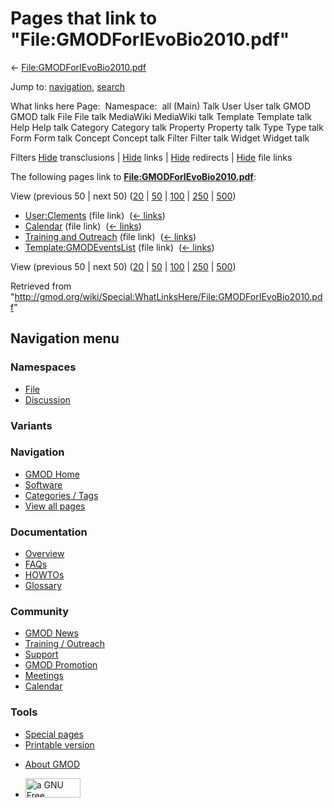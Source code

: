<div id="mw-page-base" class="noprint">

</div>

<div id="mw-head-base" class="noprint">

</div>

<div id="content" class="mw-body" role="main">

<span id="top"></span>

<div id="mw-js-message" style="display:none;">

</div>



# <span dir="auto">Pages that link to "File:GMODForIEvoBio2010.pdf"</span>

<div id="bodyContent">

<div id="contentSub">

←
[File:GMODForIEvoBio2010.pdf](/wiki/File:GMODForIEvoBio2010.pdf "File:GMODForIEvoBio2010.pdf")

</div>

<div id="jump-to-nav" class="mw-jump">

Jump to: [navigation](#mw-navigation), [search](#p-search)

</div>

<div id="mw-content-text">

What links here Page:  Namespace:  all (Main) Talk User User talk GMOD
GMOD talk File File talk MediaWiki MediaWiki talk Template Template talk
Help Help talk Category Category talk Property Property talk Type Type
talk Form Form talk Concept Concept talk Filter Filter talk Widget
Widget talk

Filters
[Hide](/mediawiki/index.php?title=Special:WhatLinksHere/File:GMODForIEvoBio2010.pdf&hidetrans=1 "Special:WhatLinksHere/File:GMODForIEvoBio2010.pdf")
transclusions \|
[Hide](/mediawiki/index.php?title=Special:WhatLinksHere/File:GMODForIEvoBio2010.pdf&hidelinks=1 "Special:WhatLinksHere/File:GMODForIEvoBio2010.pdf")
links \|
[Hide](/mediawiki/index.php?title=Special:WhatLinksHere/File:GMODForIEvoBio2010.pdf&hideredirs=1 "Special:WhatLinksHere/File:GMODForIEvoBio2010.pdf")
redirects \|
[Hide](/mediawiki/index.php?title=Special:WhatLinksHere/File:GMODForIEvoBio2010.pdf&hideimages=1 "Special:WhatLinksHere/File:GMODForIEvoBio2010.pdf")
file links

The following pages link to
**[File:GMODForIEvoBio2010.pdf](/wiki/File:GMODForIEvoBio2010.pdf "File:GMODForIEvoBio2010.pdf")**:

View (previous 50 \| next 50)
([20](/mediawiki/index.php?title=Special:WhatLinksHere/File:GMODForIEvoBio2010.pdf&limit=20 "Special:WhatLinksHere/File:GMODForIEvoBio2010.pdf")
\|
[50](/mediawiki/index.php?title=Special:WhatLinksHere/File:GMODForIEvoBio2010.pdf&limit=50 "Special:WhatLinksHere/File:GMODForIEvoBio2010.pdf")
\|
[100](/mediawiki/index.php?title=Special:WhatLinksHere/File:GMODForIEvoBio2010.pdf&limit=100 "Special:WhatLinksHere/File:GMODForIEvoBio2010.pdf")
\|
[250](/mediawiki/index.php?title=Special:WhatLinksHere/File:GMODForIEvoBio2010.pdf&limit=250 "Special:WhatLinksHere/File:GMODForIEvoBio2010.pdf")
\|
[500](/mediawiki/index.php?title=Special:WhatLinksHere/File:GMODForIEvoBio2010.pdf&limit=500 "Special:WhatLinksHere/File:GMODForIEvoBio2010.pdf"))

- [User:Clements](/wiki/User:Clements "User:Clements") (file link) ‎
  <span class="mw-whatlinkshere-tools">([←
  links](/mediawiki/index.php?title=Special:WhatLinksHere&target=User%3AClements "Special:WhatLinksHere"))</span>
- [Calendar](/wiki/Calendar "Calendar") (file link) ‎
  <span class="mw-whatlinkshere-tools">([←
  links](/mediawiki/index.php?title=Special:WhatLinksHere&target=Calendar "Special:WhatLinksHere"))</span>
- [Training and
  Outreach](/wiki/Training_and_Outreach "Training and Outreach") (file
  link) ‎ <span class="mw-whatlinkshere-tools">([←
  links](/mediawiki/index.php?title=Special:WhatLinksHere&target=Training+and+Outreach "Special:WhatLinksHere"))</span>
- [Template:GMODEventsList](/wiki/Template:GMODEventsList "Template:GMODEventsList")
  (file link) ‎ <span class="mw-whatlinkshere-tools">([←
  links](/mediawiki/index.php?title=Special:WhatLinksHere&target=Template%3AGMODEventsList "Special:WhatLinksHere"))</span>

View (previous 50 \| next 50)
([20](/mediawiki/index.php?title=Special:WhatLinksHere/File:GMODForIEvoBio2010.pdf&limit=20 "Special:WhatLinksHere/File:GMODForIEvoBio2010.pdf")
\|
[50](/mediawiki/index.php?title=Special:WhatLinksHere/File:GMODForIEvoBio2010.pdf&limit=50 "Special:WhatLinksHere/File:GMODForIEvoBio2010.pdf")
\|
[100](/mediawiki/index.php?title=Special:WhatLinksHere/File:GMODForIEvoBio2010.pdf&limit=100 "Special:WhatLinksHere/File:GMODForIEvoBio2010.pdf")
\|
[250](/mediawiki/index.php?title=Special:WhatLinksHere/File:GMODForIEvoBio2010.pdf&limit=250 "Special:WhatLinksHere/File:GMODForIEvoBio2010.pdf")
\|
[500](/mediawiki/index.php?title=Special:WhatLinksHere/File:GMODForIEvoBio2010.pdf&limit=500 "Special:WhatLinksHere/File:GMODForIEvoBio2010.pdf"))

</div>

<div class="printfooter">

Retrieved from
"<http://gmod.org/wiki/Special:WhatLinksHere/File:GMODForIEvoBio2010.pdf>"

</div>

<div id="catlinks" class="catlinks catlinks-allhidden">

</div>

<div class="visualClear">

</div>

</div>

</div>

<div id="mw-navigation">

## Navigation menu

<div id="mw-head">



<div id="left-navigation">

<div id="p-namespaces" class="vectorTabs" role="navigation"
aria-labelledby="p-namespaces-label">

### Namespaces

- <span id="ca-nstab-image"><a href="/wiki/File:GMODForIEvoBio2010.pdf" accesskey="c"
  title="View the file page [c]">File</a></span>
- <span id="ca-talk"><a
  href="/mediawiki/index.php?title=File_talk:GMODForIEvoBio2010.pdf&amp;action=edit&amp;redlink=1"
  accesskey="t"
  title="Discussion about the content page [t]">Discussion</a></span>

</div>

<div id="p-variants" class="vectorMenu emptyPortlet" role="navigation"
aria-labelledby="p-variants-label">

### 

### Variants[](#)

<div class="menu">

</div>

</div>

</div>

<div id="right-navigation">





</div>



</div>

</div>

</div>

<div id="mw-panel">

<div id="p-logo" role="banner">

<a href="/wiki/Main_Page"
style="background-image: url(http://gmod.org/images/GMOD-cogs.png);"
title="Visit the main page"></a>

</div>

<div id="p-Navigation" class="portal" role="navigation"
aria-labelledby="p-Navigation-label">

### Navigation

<div class="body">

- <span id="n-GMOD-Home">[GMOD Home](/wiki/Main_Page)</span>
- <span id="n-Software">[Software](/wiki/GMOD_Components)</span>
- <span id="n-Categories-.2F-Tags">[Categories /
  Tags](/wiki/Categories)</span>
- <span id="n-View-all-pages">[View all
  pages](/wiki/Special:AllPages)</span>

</div>

</div>

<div id="p-Documentation" class="portal" role="navigation"
aria-labelledby="p-Documentation-label">

### Documentation

<div class="body">

- <span id="n-Overview">[Overview](/wiki/Overview)</span>
- <span id="n-FAQs">[FAQs](/wiki/Category:FAQ)</span>
- <span id="n-HOWTOs">[HOWTOs](/wiki/Category:HOWTO)</span>
- <span id="n-Glossary">[Glossary](/wiki/Glossary)</span>

</div>

</div>

<div id="p-Community" class="portal" role="navigation"
aria-labelledby="p-Community-label">

### Community

<div class="body">

- <span id="n-GMOD-News">[GMOD News](/wiki/GMOD_News)</span>
- <span id="n-Training-.2F-Outreach">[Training /
  Outreach](/wiki/Training_and_Outreach)</span>
- <span id="n-Support">[Support](/wiki/Support)</span>
- <span id="n-GMOD-Promotion">[GMOD
  Promotion](/wiki/GMOD_Promotion)</span>
- <span id="n-Meetings">[Meetings](/wiki/Meetings)</span>
- <span id="n-Calendar">[Calendar](/wiki/Calendar)</span>

</div>

</div>

<div id="p-tb" class="portal" role="navigation"
aria-labelledby="p-tb-label">

### Tools

<div class="body">

- <span id="t-specialpages"><a href="/wiki/Special:SpecialPages" accesskey="q"
  title="A list of all special pages [q]">Special pages</a></span>
- <span id="t-print"><a
  href="/mediawiki/index.php?title=Special:WhatLinksHere/File:GMODForIEvoBio2010.pdf&amp;printable=yes"
  rel="alternate" accesskey="p"
  title="Printable version of this page [p]">Printable version</a></span>

</div>

</div>

</div>

</div>

<div id="footer" role="contentinfo">

- <span id="footer-places-about">[About
  GMOD](/wiki/GMOD:About "GMOD:About")</span>

<!-- -->

- <span id="footer-copyrightico">[<img src="http://www.gnu.org/graphics/gfdl-logo-small.png" width="88"
  height="31" alt="a GNU Free Documentation License" />](http://www.gnu.org/licenses/fdl-1.3.html)</span>




</div>
